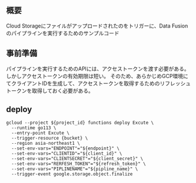 ## 概要
Cloud Storageにファイルがアップロードされたのをトリガーに、Data Fusionのパイプラインを実行するためのサンプルコード

## 事前準備
パイプラインを実行するためのAPIには、アクセストークンを渡す必要がある。しかしアクセストークンの有効期限は短い。
そのため、あらかじめGCP環境にてクライアントIDを生成して、アクセストークンを取得するためのリフレッシュトークンを取得しておく必要がある。

## deploy
```console
gcloud --project ${project_id} functions deploy Excute \
  --runtime go113 \
  --entry-point Excute \
  --trigger-resource {bucket} \
  --region asia-northeast1 \
  --set-env-vars="ENDPOINT"="${endpoint}" \
  --set-env-vars="CLIENTID"="${client_id}" \
  --set-env-vars="CLIENTSECRET"="${client_secret}" \
  --set-env-vars="RERFESH_TOKEN"="${refresh_token}" \
  --set-env-vars="PIPLINENAME"="${pipline_name}" \
  --trigger-event google.storage.object.finalize
```